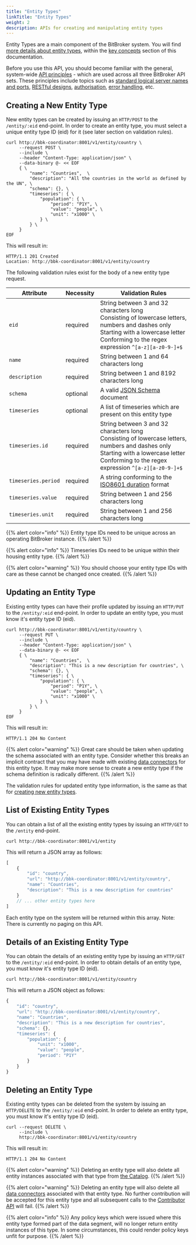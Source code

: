 ```yaml
---
title: "Entity Types"
linkTitle: "Entity Types"
weight: 2
description: APIs for creating and manipulating entity types
---
```


Entity Types are a main component of the BitBroker system. You will find [more details about entity types](todo), within the [key concepts](todo) section of this documentation.

Before you use this API, you should become familiar with the general, system-wide [API principles](todo) - which are used across all three BitBroker API sets. These principles include topics such as [standard logical server names and ports](todo), [RESTful designs](todo), [authorisation](todo), [error handling](todo), etc.

## Creating a New Entity Type

New entity types can be created by issuing an `HTTP/POST` to the `/entity/:eid` end-point. In order to create an entity type, you must select a unique entity type ID (eid) for it (see later section on validation rules).

```shell
curl http://bbk-coordinator:8001/v1/entity/country \
     --request POST \
     --include \
     --header "Content-Type: application/json" \
     --data-binary @- << EOF
     { \
         "name": "Countries",  \
         "description": "All the countries in the world as defined by the UN", \
         "schema": {}, \
         "timeseries": { \
             "population": { \
                 "period": "P1Y", \
                 "value": "people", \
                 "unit": "x1000" \
             } \
         } \
     }
EOF
```

This will result in:

```
HTTP/1.1 201 Created
Location: http://bbk-coordinator:8001/v1/entity/country
```

The following validation rules exist for the body of a new entity type request.

Attribute | Necessity | Validation Rules
--- | --- | ---
`eid` | <div class="stamp">required</div> | String between 3 and 32 characters long<br/>Consisting of lowercase letters, numbers and dashes only <br/>Starting with a lowercase letter<br/>Conforming to the regex expression `^[a-z][a-z0-9-]+$`
`name` | <div class="stamp">required</div> | String between 1 and 64 characters long
`description` | <div class="stamp">required</div> | String between 1 and 8192 characters long
`schema` | <div class="stamp">optional</div> | A valid [JSON Schema](https://json-schema.org/) document
`timeseries` | <div class="stamp">optional</div> | A list of timeseries which are present on this entity type
`timeseries.id` | <div class="stamp">required</div> | String between 3 and 32 characters long<br/>Consisting of lowercase letters, numbers and dashes only <br/>Starting with a lowercase letter<br/>Conforming to the regex expression `^[a-z][a-z0-9-]+$`
`timeseries.period` | <div class="stamp">required</div> | A string conforming to the [ISO8601 duration](https://en.wikipedia.org/wiki/ISO_8601#Durations) format
`timeseries.value` | <div class="stamp">required</div> | String between 1 and 256 characters long
`timeseries.unit` | <div class="stamp">required</div> | String between 1 and 256 characters long

{{% alert color="info" %}}
Entity type IDs need to be unique across an operating BitBroker instance.
{{% /alert %}}

{{% alert color="info" %}}
Timeseries IDs need to be unique within their housing entity type.
{{% /alert %}}

{{% alert color="warning" %}}
You should choose your entity type IDs with care as these cannot be changed once created.
{{% /alert %}}

## Updating an Entity Type

Existing entity types can have their profile updated by issuing an `HTTP/PUT` to the `/entity/:eid` end-point. In order to update an entity type, you must know it's entity type ID (eid).

```shell
curl http://bbk-coordinator:8001/v1/entity/country \
     --request PUT \
     --include \
     --header "Content-Type: application/json" \
     --data-binary @- << EOF
     { \
         "name": "Countries",  \
         "description": "This is a new description for countries", \
         "schema": {}, \
         "timeseries": { \
             "population": { \
                 "period": "P1Y", \
                 "value": "people", \
                 "unit": "x1000" \
             } \
         } \
     }
EOF
```

This will result in:

```
HTTP/1.1 204 No Content
```

{{% alert color="warning" %}}
Great care should be taken when updating the schema associated with an entity type. Consider whether this breaks an implicit contract that you may have made with existing [data connectors](todo) for this entity type. It may make more sense to create a new entity type if the schema definition is radically different.
{{% /alert %}}

The validation rules for updated entity type information, is the same as that for [creating new entity types](#creating-a-new-entity-type).

## List of Existing Entity Types

You can obtain a list of all the existing entity types by issuing an `HTTP/GET` to the `/entity` end-point.

```shell
curl http://bbk-coordinator:8001/v1/entity
```

This will return a JSON array as follows:

```js
[
    {
        "id": "country",
        "url": "http://bbk-coordinator:8001/v1/entity/country",
        "name": "Countries",
        "description": "This is a new description for countries"
    }
    // ... other entity types here
]
```

Each entity type on the system will be returned within this array. Note: There is currently no paging on this API.

## Details of an Existing Entity Type

You can obtain the details of an existing entity type by issuing an `HTTP/GET` to the `/entity/:eid` end-point. In order to obtain details of an entity type, you must know it's entity type ID (eid).

```shell
curl http://bbk-coordinator:8001/v1/entity/country
```

This will return a JSON object as follows:

```js
{
    "id": "country",
    "url": "http://bbk-coordinator:8001/v1/entity/country",
    "name": "Countries",
    "description": "This is a new description for countries",
    "schema": {},
    "timeseries": {
        "population": {
            "unit": "x1000",
            "value": "people",
            "period": "P1Y"
        }
    }
}
```

## Deleting an Entity Type

Existing entity types can be deleted from the system by issuing an `HTTP/DELETE` to the `/entity/:eid` end-point. In order to delete an entity type, you must know it's entity type ID (eid).

```shell
curl --request DELETE \
     --include \
     http://bbk-coordinator:8001/v1/entity/country
```

This will result in:

```
HTTP/1.1 204 No Content
```

{{% alert color="warning" %}}
Deleting an entity type will also delete all entity instances associated with that type from [the Catalog](todo).
{{% /alert %}}

{{% alert color="warning" %}}
Deleting an entity type will also delete all [data connectors](todo) associated with that entity type. No further contribution will be accepted for this entity type and all subsequent calls to the [Contributor API](todo) will fail.
{{% /alert %}}

{{% alert color="info" %}}
Any policy keys which were issued where this entity type formed part of the data segment, will no longer return entity instances of this type. In some circumstances, this could render policy keys unfit for purpose.
{{% /alert %}}
